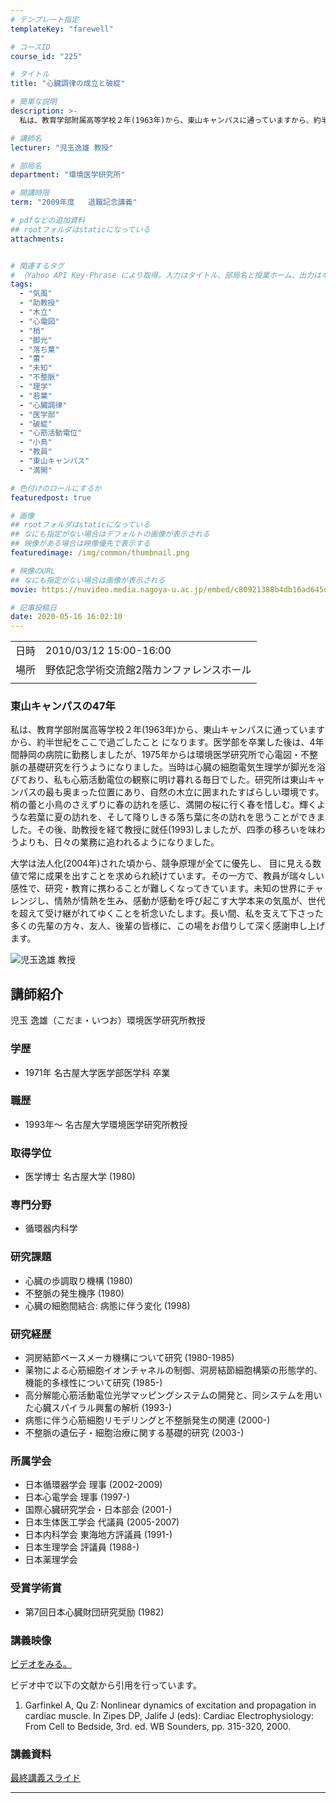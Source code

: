 ```yaml
---
# テンプレート指定
templateKey: "farewell"

# コースID
course_id: "225"

# タイトル
title: "心臓調律の成立と破綻"

# 簡単な説明
description: >-
  私は、教育学部附属高等学校２年(1963年)から、東山キャンパスに通っていますから、約半世紀をここで過ごしたこと になります。医学部を卒業した後は、4年間静岡の病院に勤務しましたが、1975年からは環境医学研究所で心電図・不整脈の基礎研究を行うようになりました。当時は心臓の細胞電気生理学が脚光を浴びており、私も心筋活動電位の観察に明け暮れる毎日でした。研究所は東山キャンパスの最も奥まった位置に ....

# 講師名
lecturer: "児玉逸雄 教授"

# 部局名
department: "環境医学研究所"

# 開講時限
term: "2009年度	退職記念講義"

# pdfなどの追加資料
## rootフォルダはstaticになっている
attachments:


# 関連するタグ
# （Yahoo API Key-Phrase により取得。入力はタイトル、部局名と授業ホーム、出力はキーフレーズ（tags））
tags:
  - "気風"
  - "助教授"
  - "木立"
  - "心電図"
  - "梢"
  - "脚光"
  - "落ち葉"
  - "蕾"
  - "未知"
  - "不整脈"
  - "理学"
  - "若葉"
  - "心臓調律"
  - "医学部"
  - "破綻"
  - "心筋活動電位"
  - "小鳥"
  - "教員"
  - "東山キャンパス"
  - "満開"

# 色付けのロールにするか
featuredpost: true

# 画像
## rootフォルダはstaticになっている
## なにも指定がない場合はデフォルトの画像が表示される
## 映像がある場合は映像優先で表示する
featuredimage: /img/common/thumbnail.png

# 映像のURL
## なにも指定がない場合は画像が表示される
movie: https://nuvideo.media.nagoya-u.ac.jp/embed/c80921388b4db16ad645d2499855278eda2c22e1

# 記事投稿日
date: 2020-05-16 16:02:10
---
```


|   |   |
|---|---|
| 日時 | 2010/03/12  15:00-16:00 |
| 場所 | 野依記念学術交流館2階カンファレンスホール |
|   |   |


### 東山キャンパスの47年

私は、教育学部附属高等学校２年(1963年)から、東山キャンパスに通っていますから、約半世紀をここで過ごしたこと になります。医学部を卒業した後は、4年間静岡の病院に勤務しましたが、1975年からは環境医学研究所で心電図・不整脈の基礎研究を行うようになりました。当時は心臓の細胞電気生理学が脚光を浴びており、私も心筋活動電位の観察に明け暮れる毎日でした。研究所は東山キャンパスの最も奥まった位置にあり、自然の木立に囲まれたすばらしい環境です。梢の蕾と小鳥のさえずりに春の訪れを感じ、満開の桜に行く春を惜しむ。輝くような若葉に夏の訪れを、そして降りしきる落ち葉に冬の訪れを思うことができました。その後、助教授を経て教授に就任(1993)しましたが、四季の移ろいを味わうよりも、日々の業務に追われるようになりました。 

大学は法人化(2004年)された頃から、競争原理が全てに優先し、 目に見える数値で常に成果を出すことを求められ続けています。その一方で、教員が瑞々しい感性で、研究・教育に携わることが難しくなってきています。未知の世界にチャレンジし、情熱が情熱を生み、感動が感動を呼び起こす大学本来の気風が、世代を超えて受け継がれてゆくことを祈念いたします。長い間、私を支えて下さった多くの先輩の方々、友人、後輩の皆様に、この場をお借りして深く感謝申し上げます。


![児玉逸雄 教授](https://ocw.nagoya-u.jp/files/225/s_kodama.jpg)  

## 講師紹介

児玉 逸雄（こだま・いつお）環境医学研究所教授 

### 学歴

  * 1971年 名古屋大学医学部医学科 卒業

### 職歴

  * 1993年〜 名古屋大学環境医学研究所教授 

### 取得学位

  * 医学博士 名古屋大学 (1980)

### 専門分野

  * 循環器内科学

### 研究課題

  * 心臓の歩調取り機構 (1980)
  * 不整脈の発生機序 (1980)
  * 心臓の細胞間結合: 病態に伴う変化 (1998)

### 研究経歴

  * 洞房結節ペースメーカ機構について研究 (1980-1985)
  * 薬物による心筋細胞イオンチャネルの制御、洞房結節細胞構築の形態学的、機能的多様性について研究 (1985-)
  * 高分解能心筋活動電位光学マッピングシステムの開発と、同システムを用いた心臓スパイラル興奮の解析 (1993-)
  * 病態に伴う心筋細胞リモデリングと不整脈発生の関連 (2000-)
  * 不整脈の遺伝子・細胞治療に関する基礎的研究 (2003-)

### 所属学会

  * 日本循環器学会 理事 (2002-2009)
  * 日本心電学会 理事 (1997-)
  * 国際心臓研究学会・日本部会 (2001-)
  * 日本生体医工学会 代議員 (2005-2007)
  * 日本内科学会 東海地方評議員 (1991-)
  * 日本生理学会 評議員 (1988-)
  * 日本薬理学会

### 受賞学術賞

  * 第7回日本心臓財団研究奨励 (1982)


### 講義映像

<a target="_blank" href="https://nuvideo.media.nagoya-u.ac.jp/embed/c80921388b4db16ad645d2499855278eda2c22e1">ビデオをみる。</a>




ビデオ中で以下の文献から引用を行っています。

1.  Garfinkel A, Qu Z: Nonlinear dynamics of excitation and propagation in cardiac muscle. In Zipes DP, Jalife J (eds): Cardiac Electrophysiology: From Cell to Bedside, 3rd. ed. WB Sounders, pp. 315-320, 2000.

### 講義資料

[最終講義スライド](https://ocw.nagoya-u.jp/files/225/pkodama.pdf) 




-----